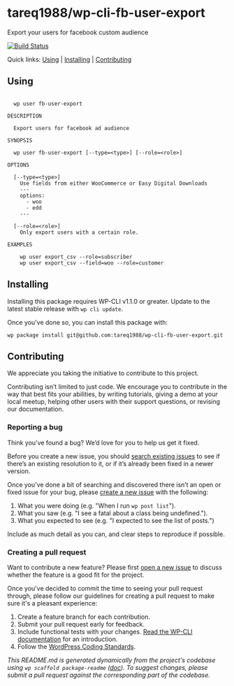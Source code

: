 tareq1988/wp-cli-fb-user-export
========================

Export your users for facebook custom audience

[![Build Status](https://travis-ci.org/tareq1988/wp-cli-fb-user-export.svg?branch=master)](https://travis-ci.org/tareq1988/wp-cli-fb-user-export)

Quick links: [Using](#using) | [Installing](#installing) | [Contributing](#contributing)

## Using

```NAME

  wp user fb-user-export

DESCRIPTION

  Export users for facebook ad audience

SYNOPSIS

  wp user fb-user-export [--type=<type>] [--role=<role>]

OPTIONS

  [--type=<type>]
    Use fields from either WooCommerce or Easy Digital Downloads
    ---
    options:
      - woo
      - edd
    ---

  [--role=<role>]
    Only export users with a certain role.

EXAMPLES

    wp user export_csv --role=subscriber
    wp user export_csv --field=woo --role=customer

```


## Installing

Installing this package requires WP-CLI v1.1.0 or greater. Update to the latest stable release with `wp cli update`.

Once you've done so, you can install this package with:

    wp package install git@github.com:tareq1988/wp-cli-fb-user-export.git

## Contributing

We appreciate you taking the initiative to contribute to this project.

Contributing isn’t limited to just code. We encourage you to contribute in the way that best fits your abilities, by writing tutorials, giving a demo at your local meetup, helping other users with their support questions, or revising our documentation.

### Reporting a bug

Think you’ve found a bug? We’d love for you to help us get it fixed.

Before you create a new issue, you should [search existing issues](https://github.com/tareq1988/wp-cli-fb-user-export/issues?q=label%3Abug%20) to see if there’s an existing resolution to it, or if it’s already been fixed in a newer version.

Once you’ve done a bit of searching and discovered there isn’t an open or fixed issue for your bug, please [create a new issue](https://github.com/tareq1988/wp-cli-fb-user-export/issues/new) with the following:

1. What you were doing (e.g. "When I run `wp post list`").
2. What you saw (e.g. "I see a fatal about a class being undefined.").
3. What you expected to see (e.g. "I expected to see the list of posts.")

Include as much detail as you can, and clear steps to reproduce if possible.

### Creating a pull request

Want to contribute a new feature? Please first [open a new issue](https://github.com/tareq1988/wp-cli-fb-user-export/issues/new) to discuss whether the feature is a good fit for the project.

Once you've decided to commit the time to seeing your pull request through, please follow our guidelines for creating a pull request to make sure it's a pleasant experience:

1. Create a feature branch for each contribution.
2. Submit your pull request early for feedback.
3. Include functional tests with your changes. [Read the WP-CLI documentation](https://wp-cli.org/docs/pull-requests/#functional-tests) for an introduction.
4. Follow the [WordPress Coding Standards](http://make.wordpress.org/core/handbook/coding-standards/).


*This README.md is generated dynamically from the project's codebase using `wp scaffold package-readme` ([doc](https://github.com/wp-cli/scaffold-package-command#wp-scaffold-package-readme)). To suggest changes, please submit a pull request against the corresponding part of the codebase.*
